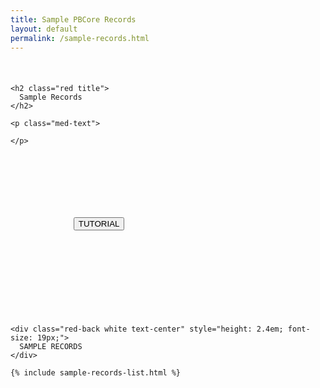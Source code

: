 ```yaml
---
title: Sample PBCore Records
layout: default
permalink: /sample-records.html
---
```

<div class="row" style="margin-top:3.6em; margin-bottom:3.6em;">
  <div class="col-md-6">

    <h2 class="red title">
      Sample Records
    </h2>

    <p class="med-text">

    </p>

  </div>

  <div class="col-md-6">
    <button style="margin:20%;" class="pb-button pb-button-who">TUTORIAL</button>
  </div>
</div>

<div class="row" style="max-height: 70vh;">

  <div class="col-md-12 text-center no-padding black-border" style="border-right: 0px;">

    <div class="red-back white text-center" style="height: 2.4em; font-size: 19px;">
      SAMPLE RECORDS
    </div>

    {% include sample-records-list.html %}
  </div>
</div>
